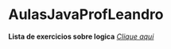 # AulasJavaProfLeandro
**Lista de exercicios sobre logica**
[*Clique aqui*](https://github.com/lucas-dos-santos-silva/AulasJavaProfLeandro/tree/master/src/javaapplication5)
